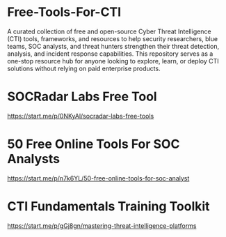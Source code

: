 # Free-Tools-For-CTI
A curated collection of free and open-source Cyber Threat Intelligence (CTI) tools, frameworks, and resources to help security researchers, blue teams, SOC analysts, and threat hunters strengthen their threat detection, analysis, and incident response capabilities. 
This repository serves as a one-stop resource hub for anyone looking to explore, learn, or deploy CTI solutions without relying on paid enterprise products.

# SOCRadar Labs Free Tool
https://start.me/p/0NKyAl/socradar-labs-free-tools

# 50 Free Online Tools For SOC Analysts
https://start.me/p/n7k6YL/50-free-online-tools-for-soc-analyst

# CTI Fundamentals Training Toolkit
https://start.me/p/gGj8gn/mastering-threat-intelligence-platforms
